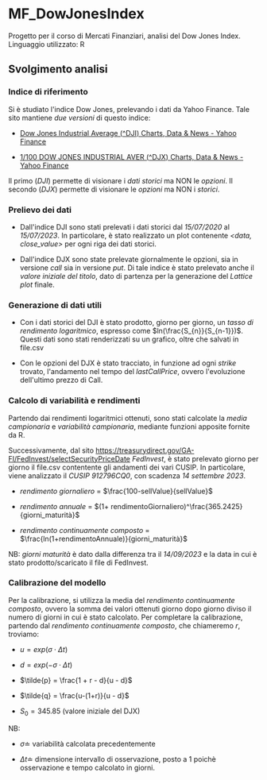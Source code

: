 # MF_DowJonesIndex

Progetto per il corso di Mercati Finanziari, analisi del Dow Jones Index.
Linguaggio utilizzato: R

## Svolgimento analisi

### Indice di riferimento

Si è studiato l'indice Dow Jones, prelevando i dati da Yahoo Finance.
Tale sito mantiene *due versioni* di questo indice:

- [Dow Jones Industrial Average (^DJI) Charts, Data &amp; News - Yahoo Finance](https://finance.yahoo.com/quote/%5EDJI?p=%5EDJI)
  
- [1/100 DOW JONES INDUSTRIAL AVER (^DJX) Charts, Data &amp; News - Yahoo Finance](https://finance.yahoo.com/quote/%5EDJX/options?p=%5EDJX&straddle=true&date=1694736000)
  

Il primo (*DJI*) permette di visionare i *dati storici* ma NON le *opzioni*.
Il secondo (*DJX*) permette di visionare le *opzioni* ma NON i *storici*.

### Prelievo dei dati

- Dall'indice DJI sono stati prelevati i dati storici dal *15/07/2020* al *15/07/2023*.
  In particolare, è stato realizzato un plot contenente *<data, close_value>*
  per ogni riga dei dati storici.
  
- Dall'indice DJX sono state prelevate giornalmente le opzioni, sia in versione *call* sia in versione *put*. Di tale indice è stato prelevato anche il *valore iniziale del titolo*, dato di partenza per la generazione del *Lattice plot* finale.
  
### Generazione di dati utili


- Con i dati storici del DJI è stato prodotto, giorno per giorno, un *tasso di rendimento logaritmico*, espresso come $ln(\frac{S_{n}}{S_{n-1}})$. Questi dati sono stati renderizzati su un grafico, oltre che salvati in file.csv
  
- Con le opzioni del DJX è stato tracciato, in funzione ad ogni *strike* trovato, l'andamento nel tempo del *lastCallPrice*, ovvero l'evoluzione dell'ultimo prezzo di Call.
  
### Calcolo di variabilità e rendimenti

Partendo dai rendimenti logaritmici ottenuti, sono stati calcolate la *media campionaria* e *variabilità campionaria*, mediante funzioni apposite fornite da R.

Successivamente, dal sito https://treasurydirect.gov/GA-FI/FedInvest/selectSecurityPriceDate *FedInvest*, è stato prelevato giorno per giorno il file.csv contentente gli andamenti dei vari CUSIP. 
In particolare, viene analizzato il 
*CUSIP 912796CQ0*, con scadenza *14 settembre 2023*.

- *rendimento giornaliero* = $\frac{100-sellValue}{sellValue}$
  
- *rendimento annuale* = $(1+ rendimentoGiornaliero)^\frac{365.2425}{giorni_maturità}$
  
- *rendimento continuamente composto* = $\frac{ln(1+rendimentoAnnuale)}{giorni_maturità}$
  

NB: *giorni maturità* è dato dalla differenza tra il *14/09/2023* e la data in cui è stato prodotto/scaricato il file di FedInvest.

### Calibrazione del modello

Per la calibrazione, si utilizza la media del *rendimento continuamente composto*, ovvero la somma dei valori ottenuti giorno dopo giorno diviso il numero di giorni in cui è stato calcolato. 
Per completare la calibrazione, partendo dal *rendimento continuamente composto*, che chiameremo *r*, troviamo:

- $u = exp(\sigma \cdot \Delta t)$
  
- $d = exp(- \sigma \cdot \Delta t)$
  
- $\tilde{p} = \frac{1 + r - d}{u - d}$
  
- $\tilde{q} = \frac{u-(1+r)}{u - d}$
  
- $S_0 = 345.85$ (valore iniziale del DJX)
  

NB:

- $\sigma \doteq$ variabilità calcolata precedentemente
  
- $\Delta t \doteq$ dimensione intervallo di osservazione, posto a 1 poichè osservazione e tempo calcolato in giorni.
